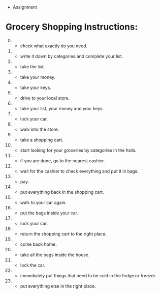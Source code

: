 * Assignment

# Grocery Shopping Instructions:

0. -  check what exactly do you need.
1. -  write it down by categories and complete your list.
2. -  take the list.
3. -  take your money.
4. -  take your keys.
5. -  drive to your local store.
6. -  take your list, your money and your keys.
7. -  lock your car.
8. -  walk into the store.
9. -  take a shopping cart.
10. - start looking for your groceries by categories in the halls.
11. - if you are done, go to the nearest cashier.
12. - wait for the cashier to check everything and put it in bags.
13. - pay.
14. - put everything back in the shopping cart.
15. - walk to your car again.
16. - put the bags inside your car.
17. - lock your car.
18. - return the shopping cart to the right place.
19. - come back home.
20. - take all the bags inside the house.
21. - lock the car.
22. - immediately put things that need to be cold in the fridge or freezer.
23. - put everything else in the right place.


